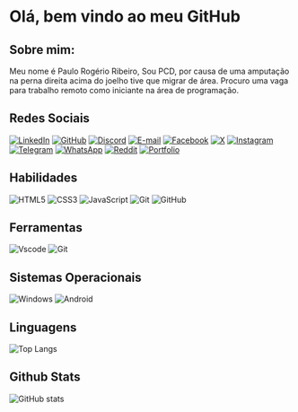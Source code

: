 # Olá, bem vindo ao meu GitHub

## Sobre mim:

Meu nome é Paulo Rogério Ribeiro, Sou PCD, por causa de uma amputação na perna direita acima do joelho tive que migrar de área. Procuro uma vaga para trabalho remoto como iniciante na área de programação.

## Redes Sociais

[![LinkedIn](https://img.shields.io/badge/LinkedIn-0077B5?style=for-the-badge&logo=linkedin&logoColor=white)](https://www.linkedin.com/in/paulo-rogerio-ribeiro-6162b86b/)
[![GitHub](https://img.shields.io/badge/GitHub-100000?style=for-the-badge&logo=github&logoColor=white)](https://github.com/progridev)
[![Discord](https://img.shields.io/badge/Discord-7289DA?style=for-the-badge&logo=discord&logoColor=white)](https://discord.com/channels/@tuballo#1841/)
[![E-mail](https://img.shields.io/badge/-Email-000?style=for-the-badge&logo=microsoft-outlook&logoColor=007BFF)](mailto:paulo.phinfo@gmail.com)
[![Facebook](https://img.shields.io/badge/Facebook-1877F2?style=for-the-badge&logo=facebook&logoColor=white)](https://www.facebook.com/paulor2.tec)
[![X](https://img.shields.io/badge/X-000?style=for-the-badge&logo=x)](https://x.com/tuiterdupaulo)
[![Instagram](https://img.shields.io/badge/-Instagram-%23E4405F?style=for-the-badge&logo=instagram&logoColor=white)](https://www.instagram.com/tuballo/)
[![Telegram](https://img.shields.io/badge/Telegram-000?style=for-the-badge&logo=telegram&logoColor=2CA5E0)](https://t.me/tuballo)
[![WhatsApp](https://img.shields.io/badge/WhatsApp-25D366?style=for-the-badge&logo=whatsapp&logoColor=white)](https://wa.me/+5511995431303)
[![Reddit](https://img.shields.io/badge/Reddit-000?style=for-the-badge&logo=reddit&logoColor=FF4500)](https://www.reddit.com/u/Tuballo1)
[![Portfolio](https://img.shields.io/badge/Portfolio-FF5722?style=for-the-badge&logo=todoist&logoColor=white)](https://trabalhandonissoainda.com)


## Habilidades

![HTML5](https://img.shields.io/badge/HTML5-E34F26?style=for-the-badge&logo=html5&logoColor=white)
![CSS3](https://img.shields.io/badge/CSS3-1572B6?style=for-the-badge&logo=css3&logoColor=white)
![JavaScript](https://img.shields.io/badge/JavaScript-F7DF1E?style=for-the-badge&logo=javascript&logoColor=black)
![Git](https://img.shields.io/badge/GIT-E44C30?style=for-the-badge&logo=git&logoColor=white)
![GitHub](https://img.shields.io/badge/GitHub-100000?style=for-the-badge&logo=github&logoColor=white)

## Ferramentas

![Vscode](https://img.shields.io/badge/Vscode-007ACC?style=for-the-badge&logo=visual-studio-code&logoColor=white)
![Git](https://img.shields.io/badge/GIT-E44C30?style=for-the-badge&logo=git&logoColor=white)

## Sistemas Operacionais

![Windows](https://img.shields.io/badge/Windows-000?style=for-the-badge&logo=windows&logoColor=2CA5E0)
![Android](https://img.shields.io/badge/Android-3DDC84?style=for-the-badge&logo=android&logoColor=white)


## Linguagens

![Top Langs](https://github-readme-stats-git-masterrstaa-rickstaa.vercel.app/api/top-langs/?username=progridev&layout=compact&bg_color=000&border_color=30A3DC&title_color=E94D5F&text_color=FFF)

## Github Stats

![GitHub stats](https://github-readme-stats.vercel.app/api?username=progridev&theme=shadow_blue_icons=true)
